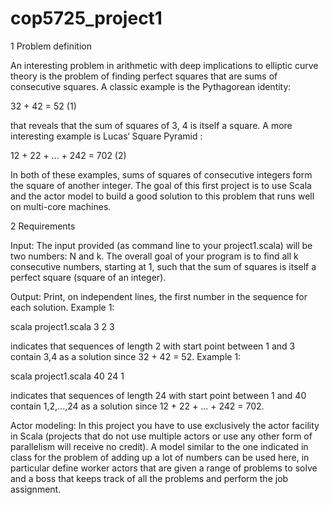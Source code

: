 cop5725_project1
================
1	Problem definition

An interesting problem in arithmetic with deep implications to elliptic curve theory is the problem of finding perfect squares that are sums of consecutive squares. A classic example is the Pythagorean identity:

32 + 42 = 52	(1)

that reveals that the sum of squares of 3, 4 is itself a square. A more interesting example is Lucas‘ Square Pyramid :

12 + 22 + ... + 242 = 702	(2)

In both of these examples, sums of squares of consecutive integers form the square of another integer.
The goal of this first project is to use Scala and the actor model to build a good solution to this problem that runs well on multi-core machines.


2	Requirements

Input: The input provided (as command line to your project1.scala) will be two numbers: N and k.  The overall goal of your program is to find all k consecutive numbers, starting at 1, such that the sum of squares is itself a perfect square (square of an integer).
 




Output:	Print, on independent lines, the first number in the sequence for each solution.
Example 1:

scala  project1.scala  3  2
3

indicates that sequences of length 2 with start point between 1 and 3 contain 3,4 as a solution since 32 + 42 = 52.
Example 1:

scala project1.scala 40 24
1

indicates that sequences of length 24 with start point between 1 and 40 contain 1,2,...,24 as a solution since 12 + 22 + ... + 242 = 702.

Actor modeling: In this project you have to use exclusively the actor facility in Scala (projects that do not use multiple actors or use any other form of parallelism will receive no credit). A model similar to the one indicated in class for the problem of adding up a lot of numbers can be used here, in particular define worker actors that are given a range of problems to solve and a boss that keeps track of all the problems and perform the job assignment.

